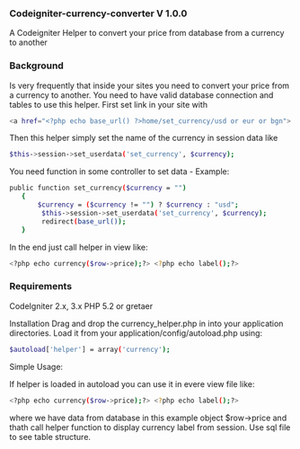### Codeigniter-currency-converter V 1.0.0
A Codeigniter Helper to convert your price from database from a currency to another

### Background

Is very frequently that inside your sites you need to convert your price from a currency to another.
You need to have valid database connection and tables to use this helper.
First set link in your site with
```sh
<a href="<?php echo base_url() ?>home/set_currency/usd or eur or bgn">
```
Then this helper simply set the name of the currency in session data like
```sh
$this->session->set_userdata('set_currency', $currency);
```
You need function in some controller to set data - Example:
```sh
public function set_currency($currency = "")
   {
       $currency = ($currency != "") ? $currency : "usd";
        $this->session->set_userdata('set_currency', $currency);
        redirect(base_url());
   }
```
In the end just call helper in view like:
```sh
<?php echo currency($row->price);?> <?php echo label();?>
```
### Requirements

CodeIgniter 2.x, 3.x
PHP 5.2 or gretaer

Installation
Drag and drop the currency_helper.php in into your application directories. Load it from your application/config/autoload.php using:
```sh
$autoload['helper'] = array('currency');
```
Simple Usage:

If helper is loaded in autoload you can use it in evere view file like:
```sh
<?php echo currency($row->price);?> <?php echo label();?>
```
where we have data from database in this example object $row->price and <?php echo label();?> thath call helper function to display currency label from session. Use sql file to see table structure.

